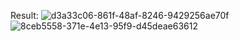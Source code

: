 Result:
![d3a33c06-861f-48af-8246-9429256ae70f](https://github.com/user-attachments/assets/ede9c87e-d5ce-4a21-9488-19b0b767e612)
![8ceb5558-371e-4e13-95f9-d45deae63612](https://github.com/user-attachments/assets/6c5ccfa3-ce0f-477c-92eb-2ccbd9c41f0b)

